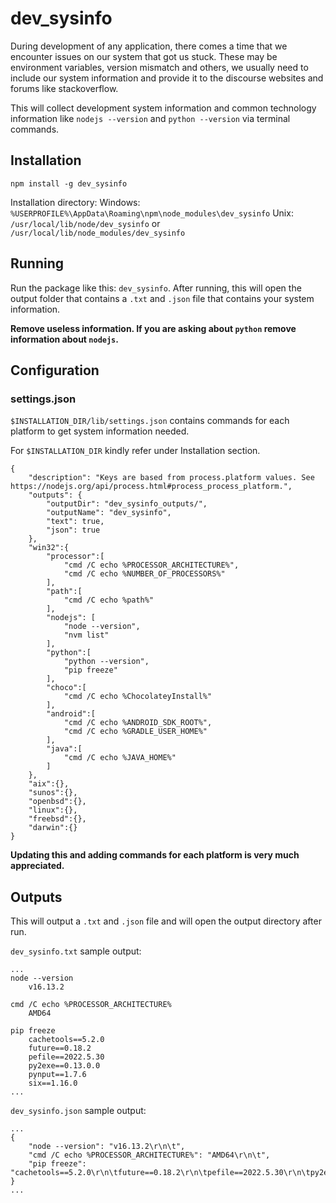 # dev_sysinfo

During development of any application, there comes a time that we encounter issues on our system that got us stuck.
These may be environment variables, version mismatch and others, we usually need to include our system information and provide it to the discourse websites and forums like stackoverflow.

This will collect development system information and common technology information like `nodejs --version` and `python --version` via terminal commands.

## Installation

`npm install -g dev_sysinfo`

Installation directory:
Windows: `%USERPROFILE%\AppData\Roaming\npm\node_modules\dev_sysinfo`
Unix: `/usr/local/lib/node/dev_sysinfo` or `/usr/local/lib/node_modules/dev_sysinfo`

## Running

Run the package like this: `dev_sysinfo`.
After running, this will open the output folder that contains a `.txt` and `.json` file that contains your system information.

**Remove useless information. If you are asking about `python` remove information about `nodejs`.**

## Configuration

### settings.json

`$INSTALLATION_DIR/lib/settings.json` contains commands for each platform to get system information needed.

For `$INSTALLATION_DIR` kindly refer under Installation section.

```
{
    "description": "Keys are based from process.platform values. See https://nodejs.org/api/process.html#process_process_platform.",
    "outputs": {
        "outputDir": "dev_sysinfo_outputs/",
        "outputName": "dev_sysinfo",
        "text": true,
        "json": true
    },
    "win32":{
        "processor":[
            "cmd /C echo %PROCESSOR_ARCHITECTURE%",
            "cmd /C echo %NUMBER_OF_PROCESSORS%"
        ],
        "path":[
            "cmd /C echo %path%"
        ],
        "nodejs": [
            "node --version",
            "nvm list"
        ],
        "python":[
            "python --version",
            "pip freeze"
        ],
        "choco":[
            "cmd /C echo %ChocolateyInstall%"
        ],
        "android":[
            "cmd /C echo %ANDROID_SDK_ROOT%",
            "cmd /C echo %GRADLE_USER_HOME%"
        ],
        "java":[
            "cmd /C echo %JAVA_HOME%"
        ]
    },
    "aix":{},
    "sunos":{},
    "openbsd":{},
    "linux":{},
    "freebsd":{},
    "darwin":{}
}
```

**Updating this and adding commands for each platform is very much appreciated.**

## Outputs

This will output a `.txt` and `.json` file and will open the output directory after run.

`dev_sysinfo.txt` sample output:

```
...
node --version
	v16.13.2

cmd /C echo %PROCESSOR_ARCHITECTURE%
	AMD64

pip freeze
	cachetools==5.2.0
	future==0.18.2
	pefile==2022.5.30
	py2exe==0.13.0.0
	pynput==1.7.6
	six==1.16.0
...
```

`dev_sysinfo.json` sample output:

```
...
{
    "node --version": "v16.13.2\r\n\t",
    "cmd /C echo %PROCESSOR_ARCHITECTURE%": "AMD64\r\n\t",
    "pip freeze": "cachetools==5.2.0\r\n\tfuture==0.18.2\r\n\tpefile==2022.5.30\r\n\tpy2exe==0.13.0.0\r\n\tpynput==1.7.6\r\n\tsix==1.16.0\r\n\t"
}
...
```
